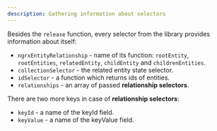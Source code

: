 ```yaml
---
description: Gathering information about selectors
---
```


Besides the `release` function, every selector from the library provides information about itself:

- `ngrxEntityRelationship` - name of its function: `rootEntity`, `rootEntities`, `relatedEntity`, `childEntity` and `childrenEntities`.
- `collectionSelector` - the related entity state selector.
- `idSelector` - a function which returns ids of entities.
- `relationships` - an array of passed **relationship selectors**.

There are two more keys in case of **relationship selectors**:

- `keyId` - a name of the keyId field.
- `keyValue` - a name of the keyValue field.
